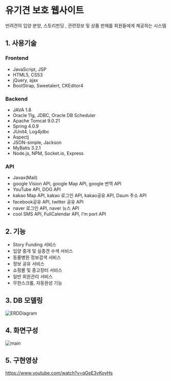 # 유기견 보호 웹사이트
반려견의 입양·분양, 스토리펀딩 , 관련정보 및 상품 판매를 회원들에게 제공하는 시스템


## 1. 사용기술
### Frontend

* JavaScript, JSP
* HTML5, CSS3 
* jQuery, ajax
* BootStrap, Sweetalert, CKEditor4

### Backend

* JAVA 1.8
* Oracle 11g, JDBC, Oracle DB Scheduler
* Apache Tomcat 9.0.21
* Spring 4.0.9
* JUnit4, Log4jdbc
* Aspectj
* JSON-simple, Jackson
* MyBatis 3.2.1
* Node.js, NPM, Socket.io, Express

### API 

* Javax(Mail)
* google Vision API, google Map API, google 번역 API
* YouTube API, DOG API
* kakao Map API, kakao 로그인 API, kakao공유 API, Daum 주소 API
* facebook공유 API, twitter 공유 API
* naver 로그인 API, naver 뉴스 API
* cool SMS API, FullCalendar API, I’m port API


## 2. 기능
*	Story Funding 서비스
*	입양 중개 및 실종견 수색 서비스
*	동물병원 정보검색 서비스
*	정보 공유 서비스
*	쇼핑몰 및 중고장터 서비스
*	일반 회원관리 서비스
*	무한스크롤, 자동완성 기능


## 3. DB 모델링
![ERDDiagram](https://user-images.githubusercontent.com/50124537/64471708-be046b80-d18f-11e9-9d85-b595a724636a.jpg)

## 4. 화면구성
![main](https://user-images.githubusercontent.com/50124537/64471739-1cc9e500-d190-11e9-8476-b058fdcfc9d7.png)

## 5. 구현영상
https://www.youtube.com/watch?v=qGeE3vKoyHs
